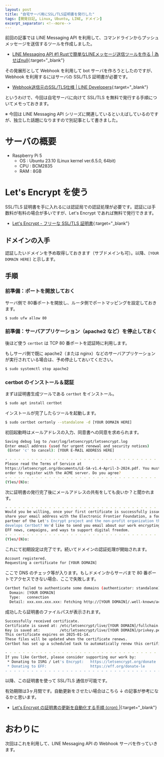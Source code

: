 ```yaml
---
layout: post
title: "自宅サーバ用にSSL/TLS証明書を発行した"
tags: [開発日記, Linux, Ubuntu, LINE, ドメイン]
excerpt_separator: <!--more-->
---
```


前回の記事では LINE Messaging API を利用して、コマンドラインからプッシュメッセージを送信するツールを作成しました。

- [LINE Messaging API #1 Rustで簡単なLINEメッセージ送信ツールを作る \| 為せばnull](../../../2024/09/23/mes.html){:target="_blank"}

その発展形として Webhook を利用して bot サーバを作ろうとしたのですが、Webhook を利用するにはサーバの SSL/TLS 証明書が必要です。

- [Webhook送信元のSSL/TLS仕様 \| LINE Developers](https://developers.line.biz/ja/docs/messaging-api/ssl-tls-spec-of-the-webhook-source/){:target="_blank"}

というわけで、今回は自宅サーバに向けて SSL/TLS を無料で発行する手順についてメモっておきます。



※ 今回は LINE Messaging API シリーズに関連しているといえばしているのですが、独立した話題になりますので別記事として書きました。

<!--more-->

# サーバの概要

- Raspberry Pi 5
  - OS : Ubuntu 23.10 (Linux kernel ver.6.5.0, 64bit)
  - CPU : BCM2835
  - RAM : 8GB

# Let's Encrypt を使う

SSL/TLS 証明書を手に入れるには認証局での認証処理が必要です。認証には手数料が有料の場合が多いですが、Let's Encrypt であれば無料で発行できます。

- [Let's Encrypt - フリーな SSL/TLS 証明書](https://letsencrypt.org/ja/){:target="_blank"}

## ドメインの入手

認証したいドメインを予め取得しておきます（サブドメインも可）。以降、``[YOUR DOMAIN HERE]`` と示します。

## 手順

### 前準備：ポートを開放しておく

サーバ側で 80番ポートを開放し、ルータ側でポートマッピングを設定しておきます。

```bash
$ sudo ufw allow 80
```

### 前準備：サーバアプリケーション（apache2 など）を停止しておく

後ほど使う ``certbot`` は TCP 80 番ポートを認証時に利用します。

もしサーバ側で既に apache2（または nginx）などのサーバアプリケーションが実行されている場合は、予め停止しておいてください。

```bash
$ sudo systemctl stop apache2
```

### certbot のインストール＆認証

まずは証明書生成ツールである ``certbot`` をインストール。

```bash
$ sudo apt install certbot
```

インストールが完了したらツールを起動します。

```bash
$ sudo certbot certonly --standalone -d [YOUR DOMAIN HERE]
```

初回起動時はメールアドレスの入力、同意書への同意を求められます。

```bash
Saving debug log to /var/log/letsencrypt/letsencrypt.log
Enter email address (used for urgent renewal and security notices)
 (Enter 'c' to cancel): [YOUR E-MAIL ADDRESS HERE]
```

```bash
- - - - - - - - - - - - - - - - - - - - - - - - - - - - - - - - - - - - - - - -
Please read the Terms of Service at
https://letsencrypt.org/documents/LE-SA-v1.4-April-3-2024.pdf. You must agree in
order to register with the ACME server. Do you agree?
- - - - - - - - - - - - - - - - - - - - - - - - - - - - - - - - - - - - - - - -
(Y)es/(N)o:
```

次に証明書の発行完了後にメールアドレスの共有をしても良いか？と聞かれます。

```bash
- - - - - - - - - - - - - - - - - - - - - - - - - - - - - - - - - - - - - - - -
Would you be willing, once your first certificate is successfully issued, to
share your email address with the Electronic Frontier Foundation, a founding
partner of the Let's Encrypt project and the non-profit organization that
develops Certbot? We'd like to send you email about our work encrypting the web,
EFF news, campaigns, and ways to support digital freedom.
- - - - - - - - - - - - - - - - - - - - - - - - - - - - - - - - - - - - - - - -
(Y)es/(N)o:
```



これにて初期設定は完了です。続いてドメインの認証処理が開始されます。

```bash
Account registered.
Requesting a certificate for [YOUR DOMAIN]
```

ここで DNS のチェック等が入ります。もしドメインからサーバまで 80 番ポートでアクセスできない場合、ここで失敗します。

```bash
Certbot failed to authenticate some domains (authenticator: standalone). The Certificate Authority reported these problems:
  Domain: [YOUR DOMAIN]
  Type:   connection
  Detail: xxx.xxx.xxx.xxx: Fetching http://[YOUR DOMAIN]/.well-known/acme-challenge/...: Timeout during connect (likely firewall problem)
```

成功したら証明書のファイルパスが表示されます。

```bash
Successfully received certificate.
Certificate is saved at: /etc/letsencrypt/live/[YOUR DOMAIN]/fullchain.pem
Key is saved at:         /etc/letsencrypt/live/[YOUR DOMAIN]/privkey.pem
This certificate expires on 2025-01-14.
These files will be updated when the certificate renews.
Certbot has set up a scheduled task to automatically renew this certificate in the background.

- - - - - - - - - - - - - - - - - - - - - - - - - - - - - - - - - - - - - - - -
If you like Certbot, please consider supporting our work by:
 * Donating to ISRG / Let's Encrypt:   https://letsencrypt.org/donate
 * Donating to EFF:                    https://eff.org/donate-le
- - - - - - - - - - - - - - - - - - - - - - - - - - - - - - - - - - - - - - - -
```

以降、この証明書を使って SSL/TLS 通信が可能です。

有効期限は3ヶ月間です。自動更新をさせたい場合はこちら ↓ の記事が参考になるかと思います。

- [Let's Encrypt の証明書の更新を自動化する手順 (cron) |](https://weblabo.oscasierra.net/letsencrypt-renew-cron/){:target="_blank"}

# おわりに

次回はこれを利用して、LINE Messaging API の Webhook サーバを作っていきます。
